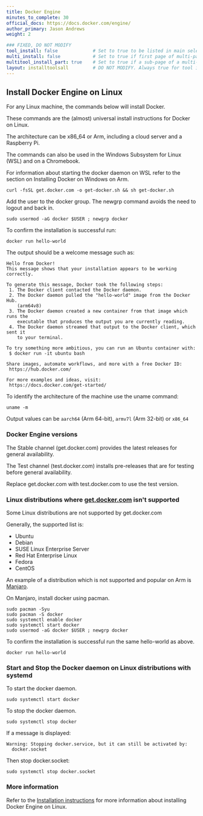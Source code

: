```yaml
---
title: Docker Engine
minutes_to_complete: 30
official_docs: https://docs.docker.com/engine/
author_primary: Jason Andrews
weight: 2       

### FIXED, DO NOT MODIFY
tool_install: false             # Set to true to be listed in main selection page, else false
multi_install: false            # Set to true if first page of multi-page article, else false
multitool_install_part: true    # Set to true if a sub-page of a multi-page article, else false
layout: installtoolsall         # DO NOT MODIFY. Always true for tool install articles
---
```


## Install Docker Engine on Linux

For any Linux machine, the commands below will install Docker.

These commands are the (almost) universal install instructions for Docker on Linux.

The architecture can be x86_64 or Arm, including a cloud server and a Raspberry Pi.

The commands can also be used in the Windows Subsystem for Linux (WSL) and on a Chromebook.

For information about starting the docker daemon on WSL refer to the section on Installing Docker on Windows on Arm.

```console
curl -fsSL get.docker.com -o get-docker.sh && sh get-docker.sh
```

Add the user to the docker group. The newgrp command avoids the need to logout and back in.

```console
sudo usermod -aG docker $USER ; newgrp docker
```

To confirm the installation is successful run:

```console
docker run hello-world
```

The output should be a welcome message such as:

```output
Hello from Docker!
This message shows that your installation appears to be working correctly.

To generate this message, Docker took the following steps:
 1. The Docker client contacted the Docker daemon.
 2. The Docker daemon pulled the "hello-world" image from the Docker Hub.
    (arm64v8)
 3. The Docker daemon created a new container from that image which runs the
    executable that produces the output you are currently reading.
 4. The Docker daemon streamed that output to the Docker client, which sent it
    to your terminal.

To try something more ambitious, you can run an Ubuntu container with:
 $ docker run -it ubuntu bash

Share images, automate workflows, and more with a free Docker ID:
 https://hub.docker.com/

For more examples and ideas, visit:
 https://docs.docker.com/get-started/

```

To identify the architecture of the machine use the uname command:

```console
uname -m
```
Output values can be `aarch64` (Arm 64-bit), `armv7l` (Arm 32-bit) or `x86_64` 

### Docker Engine versions

The Stable channel (get.docker.com) provides the latest releases for general availability.

The Test channel (test.docker.com) installs pre-releases that are for testing before general availability. 

Replace get.docker.com with test.docker.com to use the test version.

### Linux distributions where [get.docker.com](https://get.docker.com) isn't supported

Some Linux distributions are not supported by get.docker.com

Generally, the supported list is:
* Ubuntu
* Debian
* SUSE Linux Enterprise Server
* Red Hat Enterprise Linux
* Fedora
* CentOS

An example of a distribution which is not supported and popular on Arm is [Manjaro](https://manjaro.org).

On Manjaro, install docker using pacman.

```console
sudo pacman -Syu 
sudo pacman -S docker
sudo systemctl enable docker
sudo systemctl start docker
sudo usermod -aG docker $USER ; newgrp docker
```

To confirm the installation is successful run the same hello-world as above.

```console
docker run hello-world
```

### Start and Stop the Docker daemon on Linux distributions with systemd

To start the docker daemon.

```console
sudo systemctl start docker
```

To stop the docker daemon.

```console
sudo systemctl stop docker
```

If a message is displayed:

```output
Warning: Stopping docker.service, but it can still be activated by:
  docker.socket
```

Then stop docker.socket:

```console
sudo systemctl stop docker.socket
```

### More information

Refer to the [Installation instructions](https://docs.docker.com/engine/install/) for more information about installing Docker Engine on Linux.

